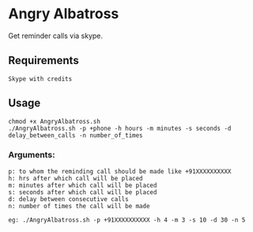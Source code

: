 # Angry Albatross
Get reminder calls via skype.

## Requirements
    Skype with credits

## Usage
    chmod +x AngryAlbatross.sh
    ./AngryAlbatross.sh -p +phone -h hours -m minutes -s seconds -d delay_between_calls -n number_of_times


### Arguments:
    p: to whom the reminding call should be made like +91XXXXXXXXXX
    h: hrs after which call will be placed
    m: minutes after which call will be placed
    s: seconds after which call will be placed
    d: delay between consecutive calls
    n: number of times the call will be made

    eg: ./AngryAlbatross.sh -p +91XXXXXXXXXX -h 4 -m 3 -s 10 -d 30 -n 5

